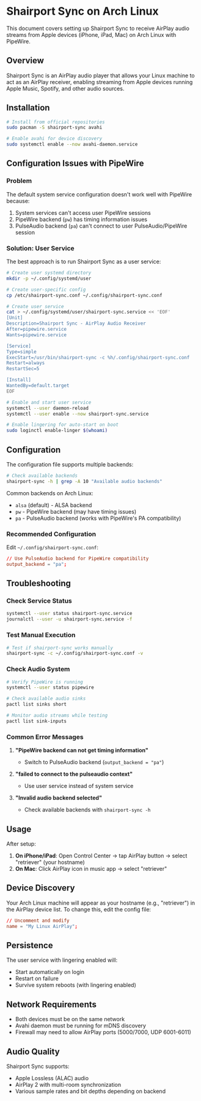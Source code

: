 # Shairport Sync on Arch Linux

This document covers setting up Shairport Sync to receive AirPlay audio streams from Apple devices (iPhone, iPad, Mac) on Arch Linux with PipeWire.

## Overview

Shairport Sync is an AirPlay audio player that allows your Linux machine to act as an AirPlay receiver, enabling streaming from Apple devices running Apple Music, Spotify, and other audio sources.

## Installation

```bash
# Install from official repositories
sudo pacman -S shairport-sync avahi

# Enable avahi for device discovery
sudo systemctl enable --now avahi-daemon.service
```

## Configuration Issues with PipeWire

### Problem
The default system service configuration doesn't work well with PipeWire because:
1. System services can't access user PipeWire sessions
2. PipeWire backend (`pw`) has timing information issues
3. PulseAudio backend (`pa`) can't connect to user PulseAudio/PipeWire session

### Solution: User Service

The best approach is to run Shairport Sync as a user service:

```bash
# Create user systemd directory
mkdir -p ~/.config/systemd/user

# Create user-specific config
cp /etc/shairport-sync.conf ~/.config/shairport-sync.conf

# Create user service
cat > ~/.config/systemd/user/shairport-sync.service << 'EOF'
[Unit]
Description=Shairport Sync - AirPlay Audio Receiver
After=pipewire.service
Wants=pipewire.service

[Service]
Type=simple
ExecStart=/usr/bin/shairport-sync -c %h/.config/shairport-sync.conf
Restart=always
RestartSec=5

[Install]
WantedBy=default.target
EOF

# Enable and start user service
systemctl --user daemon-reload
systemctl --user enable --now shairport-sync.service

# Enable lingering for auto-start on boot
sudo loginctl enable-linger $(whoami)
```

## Configuration

The configuration file supports multiple backends:

```bash
# Check available backends
shairport-sync -h | grep -A 10 "Available audio backends"
```

Common backends on Arch Linux:
- `alsa` (default) - ALSA backend
- `pw` - PipeWire backend (may have timing issues)
- `pa` - PulseAudio backend (works with PipeWire's PA compatibility)

### Recommended Configuration

Edit `~/.config/shairport-sync.conf`:

```conf
// Use PulseAudio backend for PipeWire compatibility
output_backend = "pa";
```

## Troubleshooting

### Check Service Status
```bash
systemctl --user status shairport-sync.service
journalctl --user -u shairport-sync.service -f
```

### Test Manual Execution
```bash
# Test if shairport-sync works manually
shairport-sync -c ~/.config/shairport-sync.conf -v
```

### Check Audio System
```bash
# Verify PipeWire is running
systemctl --user status pipewire

# Check available audio sinks
pactl list sinks short

# Monitor audio streams while testing
pactl list sink-inputs
```

### Common Error Messages

1. **"PipeWire backend can not get timing information"**
   - Switch to PulseAudio backend (`output_backend = "pa"`)

2. **"failed to connect to the pulseaudio context"**
   - Use user service instead of system service

3. **"Invalid audio backend selected"**
   - Check available backends with `shairport-sync -h`

## Usage

After setup:

1. **On iPhone/iPad**: Open Control Center → tap AirPlay button → select "retriever" (your hostname)
2. **On Mac**: Click AirPlay icon in music app → select "retriever"

## Device Discovery

Your Arch Linux machine will appear as your hostname (e.g., "retriever") in the AirPlay device list. To change this, edit the config file:

```conf
// Uncomment and modify
name = "My Linux AirPlay";
```

## Persistence

The user service with lingering enabled will:
- Start automatically on login
- Restart on failure
- Survive system reboots (with lingering enabled)

## Network Requirements

- Both devices must be on the same network
- Avahi daemon must be running for mDNS discovery
- Firewall may need to allow AirPlay ports (5000/7000, UDP 6001-6011)

## Audio Quality

Shairport Sync supports:
- Apple Lossless (ALAC) audio
- AirPlay 2 with multi-room synchronization
- Various sample rates and bit depths depending on backend